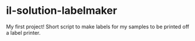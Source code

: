 # il-solution-labelmaker
My first project! Short script to make labels for my samples to be printed off a label printer.
